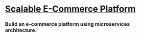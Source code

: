 # [Scalable E-Commerce Platform](https://roadmap.sh/projects/scalable-ecommerce-platform)
### Build an e-commerce platform using microservices architecture.
